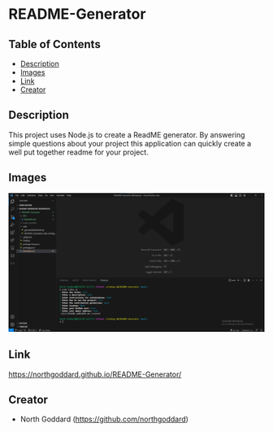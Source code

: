 # README-Generator

## Table of Contents 

- [Description](#description)
- [Images](#images)
- [Link](#link)
- [Creator](#creator)

## Description

This project uses Node.js to create a ReadME generator. By answering simple questions about your project this application can quickly create a well put together readme for your project.

## Images
<img width="720" alt="Screenshot" src="assets/Screenshot.png">

## Link

https://northgoddard.github.io/README-Generator/

## Creator

- North Goddard (https://github.com/northgoddard)